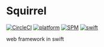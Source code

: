 # Squirrel

[![CircleCI](https://img.shields.io/circleci/project/github/Swift-Squirrel/Squirrel.svg)](https://circleci.com/gh/Swift-Squirrel/Squirrel)
[![platform](https://img.shields.io/badge/Platforms-OS_X%20%7C_Linux-lightgray.svg?style=flat)](https://developer.apple.com/swift/)
[![SPM](https://img.shields.io/badge/spm-Compatible-brightgreen.svg)](https://swift.org)
[![swift](https://img.shields.io/badge/swift-4.0-orange.svg)](https://developer.apple.com/swift/)

web framework in swift

